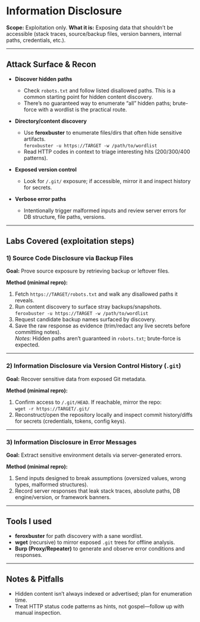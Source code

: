 # Information Disclosure 

**Scope:** Exploitation only. 
**What it is:** Exposing data that shouldn’t be accessible (stack traces, source/backup files, version banners, internal paths, credentials, etc.). 

---

## Attack Surface & Recon 

- **Discover hidden paths**
  - Check `robots.txt` and follow listed disallowed paths. This is a common starting point for hidden content discovery. 
  - There’s no guaranteed way to enumerate “all” hidden paths; brute-force with a wordlist is the practical route. 

- **Directory/content discovery**
  - Use **feroxbuster** to enumerate files/dirs that often hide sensitive artifacts.  
    `feroxbuster -u https://TARGET -w /path/to/wordlist` 
  - Read HTTP codes in context to triage interesting hits (200/300/400 patterns). 

- **Exposed version control**
  - Look for `/.git/` exposure; if accessible, mirror it and inspect history for secrets. 

- **Verbose error paths**
  - Intentionally trigger malformed inputs and review server errors for DB structure, file paths, versions. 

---

## Labs Covered (exploitation steps)

### 1) Source Code Disclosure via Backup Files
**Goal:** Prove source exposure by retrieving backup or leftover files.

**Method (minimal repro):**
1. Fetch `https://TARGET/robots.txt` and walk any disallowed paths it reveals. 
2. Run content discovery to surface stray backups/snapshots.  
   `feroxbuster -u https://TARGET -w /path/to/wordlist` 
3. Request candidate backup names surfaced by discovery.  
4. Save the raw response as evidence (trim/redact any live secrets before committing notes).  
   *Notes:* Hidden paths aren’t guaranteed in `robots.txt`; brute-force is expected. 


---

### 2) Information Disclosure via Version Control History (`.git`)
**Goal:** Recover sensitive data from exposed Git metadata.

**Method (minimal repro):**
1. Confirm access to `/.git/HEAD`. If reachable, mirror the repo:  
   `wget -r https://TARGET/.git/` 
2. Reconstruct/open the repository locally and inspect commit history/diffs for secrets (credentials, tokens, config keys). 

---

### 3) Information Disclosure in Error Messages
**Goal:** Extract sensitive environment details via server-generated errors.

**Method (minimal repro):**
1. Send inputs designed to break assumptions (oversized values, wrong types, malformed structures). 
2. Record server responses that leak stack traces, absolute paths, DB engine/version, or framework banners. 


---

## Tools I used

- **feroxbuster** for path discovery with a sane wordlist. 
- **wget** (recursive) to mirror exposed `.git` trees for offline analysis. 
- **Burp (Proxy/Repeater)** to generate and observe error conditions and responses. 

---

## Notes & Pitfalls

- Hidden content isn’t always indexed or advertised; plan for enumeration time. 
- Treat HTTP status code patterns as hints, not gospel—follow up with manual inspection. 



